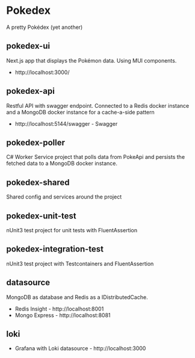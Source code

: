 ﻿# Pokedex

A pretty Pokédex (yet another)

## pokedex-ui

Next.js app that displays the Pokémon data. Using MUI components.

* http://localhost:3000/

## pokedex-api

Restful API with swagger endpoint. Connected to a Redis docker instance and a MongoDB docker instance
for a cache-a-side pattern

* http://localhost:5144/swagger - Swagger

## pokedex-poller

C# Worker Service project that polls data from PokeApi and persists the fetched data to a MongoDB docker instance.

## pokedex-shared

Shared config and services around the project

## pokedex-unit-test

nUnit3 test project for unit tests with FluentAssertion

## pokedex-integration-test

nUnit3 test project with Testcontainers and FluentAssertion

## datasource

MongoDB as database and Redis as a IDistributedCache.

* Redis Insight - http://localhost:8001
* Mongo Express - http://localhost:8081

## loki

* Grafana with Loki datasource - http://localhost:3000


